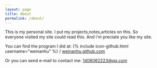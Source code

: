 ```yaml
---
layout: page
title: About
permalink: /about/
---
```


This is my personal site.
I put my projects,notes,articles on this.
So everyone visited my site could read this.
And i'm preciate you like my site.

You can find the program I did at:
{% include icon-github.html username="weinanhu" %} /
[weinanhu.github.com](https://weinanhu.github.com)

Or you can send e-mail to contact me: 
<a href="mailto:1406062223@qq.com">1406062223@qq.com</a>
